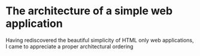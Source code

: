 The architecture of a simple web application
====

Having rediscovered the beautiful simplicity of HTML only web applications, I came to appreciate a proper architectural ordering 
